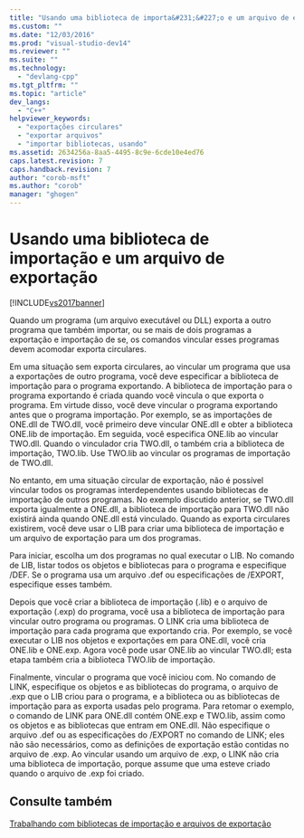 ```yaml
---
title: "Usando uma biblioteca de importa&#231;&#227;o e um arquivo de exporta&#231;&#227;o | Microsoft Docs"
ms.custom: ""
ms.date: "12/03/2016"
ms.prod: "visual-studio-dev14"
ms.reviewer: ""
ms.suite: ""
ms.technology: 
  - "devlang-cpp"
ms.tgt_pltfrm: ""
ms.topic: "article"
dev_langs: 
  - "C++"
helpviewer_keywords: 
  - "exportações circulares"
  - "exportar arquivos"
  - "importar bibliotecas, usando"
ms.assetid: 2634256a-8aa5-4495-8c9e-6cde10e4ed76
caps.latest.revision: 7
caps.handback.revision: 7
author: "corob-msft"
ms.author: "corob"
manager: "ghogen"
---
```

# Usando uma biblioteca de importa&#231;&#227;o e um arquivo de exporta&#231;&#227;o
[!INCLUDE[vs2017banner](../../assembler/inline/includes/vs2017banner.md)]

Quando um programa \(um arquivo executável ou DLL\) exporta a outro programa que também importar, ou se mais de dois programas a exportação e importação de se, os comandos vincular esses programas devem acomodar exporta circulares.  
  
 Em uma situação sem exporta circulares, ao vincular um programa que usa a exportações de outro programa, você deve especificar a biblioteca de importação para o programa exportando.  A biblioteca de importação para o programa exportando é criada quando você vincula o que exporta o programa.  Em virtude disso, você deve vincular o programa exportando antes que o programa importação.  Por exemplo, se as importações de ONE.dll de TWO.dll, você primeiro deve vincular ONE.dll e obter a biblioteca ONE.lib de importação.  Em seguida, você especifica ONE.lib ao vincular TWO.dll.  Quando o vinculador cria TWO.dll, o também cria a biblioteca de importação, TWO.lib.  Use TWO.lib ao vincular os programas de importação de TWO.dll.  
  
 No entanto, em uma situação circular de exportação, não é possível vincular todos os programas interdependentes usando bibliotecas de importação de outros programas.  No exemplo discutido anterior, se TWO.dll exporta igualmente a ONE.dll, a biblioteca de importação para TWO.dll não existirá ainda quando ONE.dll está vinculado.  Quando as exporta circulares existirem, você deve usar o LIB para criar uma biblioteca de importação e um arquivo de exportação para um dos programas.  
  
 Para iniciar, escolha um dos programas no qual executar o LIB.  No comando de LIB, listar todos os objetos e bibliotecas para o programa e especifique \/DEF.  Se o programa usa um arquivo .def ou especificações de \/EXPORT, especifique esses também.  
  
 Depois que você criar a biblioteca de importação \(.lib\) e o arquivo de exportação \(.exp\) do programa, você usa a biblioteca de importação para vincular outro programa ou programas.  O LINK cria uma biblioteca de importação para cada programa que exportando cria.  Por exemplo, se você executar o LIB nos objetos e exportações em para ONE.dll, você cria ONE.lib e ONE.exp.  Agora você pode usar ONE.lib ao vincular TWO.dll; esta etapa também cria a biblioteca TWO.lib de importação.  
  
 Finalmente, vincular o programa que você iniciou com.  No comando de LINK, especifique os objetos e as bibliotecas do programa, o arquivo de .exp que o LIB criou para o programa, e a biblioteca ou as bibliotecas de importação para as exporta usadas pelo programa.  Para retomar o exemplo, o comando de LINK para ONE.dll contém ONE.exp e TWO.lib, assim como os objetos e as bibliotecas que entram em ONE.dll.  Não especifique o arquivo .def ou as especificações do \/EXPORT no comando de LINK; eles não são necessários, como as definições de exportação estão contidas no arquivo de .exp.  Ao vincular usando um arquivo de .exp, o LINK não cria uma biblioteca de importação, porque assume que uma esteve criado quando o arquivo de .exp foi criado.  
  
## Consulte também  
 [Trabalhando com bibliotecas de importação e arquivos de exportação](../../build/reference/working-with-import-libraries-and-export-files.md)